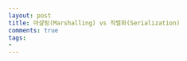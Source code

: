```yaml
---
layout: post
title: 마샬링(Marshalling) vs 직렬화(Serialization)
comments: true
tags:
- 
---
```






















